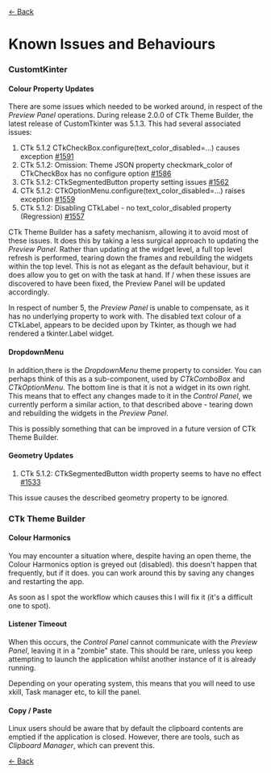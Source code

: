 [<- Back](user_guide.md)
# Known Issues and Behaviours

### CustomtKinter

#### Colour Property Updates
There are some issues which needed to be worked around, in respect of the *Preview Panel* operations. During release 2.0.0 of CTk Theme Builder, the latest release of CustomTkinter was 5.1.3. This had several associated issues:  
  
1. CTk 5.1.2 CTkCheckBox.configure(text\_color\_disabled=...) causes exception [#1591](https://github.com/TomSchimansky/CustomTkinter/issues/1591)
2. CTk 5.1.2: Omission: Theme JSON property checkmark\_color of CTkCheckBox has no configure option [#1586](https://github.com/TomSchimansky/CustomTkinter/issues/1586)
3. CTk 5.1.2: CTkSegmentedButton property setting issues [#1562](https://github.com/TomSchimansky/CustomTkinter/issues/1562)
4. CTk 5.1.2: CTkOptionMenu.configure(text\_color\_disabled=...) raises exception [#1559](https://github.com/TomSchimansky/CustomTkinter/issues/1559)
5.  CTk 5.1.2: Disabling CTkLabel - no text_color_disabled property (Regression) [#1557](https://github.com/TomSchimansky/CustomTkinter/issues/1557)

CTk Theme Builder has a safety mechanism, allowing it to avoid most of these issues. It does this by taking a less surgical approach to updating the *Preview Panel*. Rather than updating at the widget level, a full top level refresh is performed, tearing down the frames and rebuilding the widgets within the top level. This is not as elegant as the default behaviour, but it does allow you to get on with the task at hand. If / when these issues are discovered to have been fixed, the Preview Panel will be updated accordingly.

In respect of number 5, the *Preview Panel* is unable to compensate, as it has no underlying property to work with. The disabled text colour of a CTkLabel, appears to be decided upon by Tkinter, as though we had rendered a tkinter.Label widget.

#### DropdownMenu

In addition,there is the *DropdownMenu* theme property to consider. You can perhaps think of this as a sub-component, used by *CTkComboBox* and *CTkOptionMenu*. The bottom line is that it is not a widget in its own right. This means that to effect any changes made to it in the *Control Panel*, we currently perform a similar action, to that described above - tearing down and rebuilding the widgets in the *Preview Panel*.

This is possibly something that can be improved in a future version of CTk Theme Builder.

#### Geometry Updates

1.  CTk 5.1.2: CTkSegmentedButton width property seems to have no effect [	#1533](https://github.com/TomSchimansky/CustomTkinter/issues/1533) 

This issue causes the described geometry property to be ignored.

### CTk Theme Builder
#### Colour Harmonics
You may encounter a situation where, despite having an open theme, the Colour Harmonics option is greyed out (disabled). this doesn't happen that frequently, but if it does. you can work around this by saving any changes and restarting the app.

As soon as I spot the workflow which causes this I will fix it (it's a difficult one to spot).

#### Listener Timeout
When this occurs, the *Control Panel* cannot communicate with the *Preview Panel*, leaving it in a "zombie" state. This should be rare, unless you keep attempting to launch the application whilst another instance of it is already running.

Depending on your operating system, this means that you will need to use xkill, Task manager etc,  to kill the panel.

#### Copy / Paste
Linux users should be aware that by default the clipboard contents are emptied if the application is closed. However, there are tools, such as *Clipboard Manager*, which can prevent this.

[<- Back](user_guide.md)